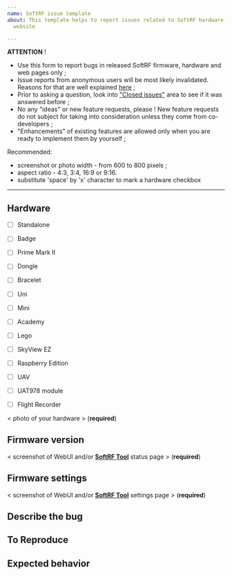 ```yaml
---
name: SoftRF issue template
about: This template helps to report issues related to SoftRF hardware, software and
  website

---
```


**ATTENTION** ! 

- Use this form to report bugs in released SoftRF firmware, hardware and web pages only ;
- Issue reports from anonymous users will be most likely invalidated. Reasons for that are well explained [here](https://berthub.eu/articles/posts/anonymous-help/) ;
- Prior to asking a question, look into ["Closed issues"](https://github.com/lyusupov/SoftRF/issues?q=is%3Aissue+is%3Aclosed) area to see if it was answered before ;
- No any "ideas" or new feature requests, please ! New feature requests do not subject for taking into consideration unless they come from co-developers ;
- "Enhancements" of existing features are allowed only when you are ready to implement them by yourself ;

Recommended:
- screenshot or photo width - from 600 to 800 pixels ;
- aspect ratio - 4:3, 3:4, 16:9 or 9:16.
- substitute 'space' by 'x' character to mark a hardware checkbox

--------------------

## Hardware

- [ ]   Standalone
- [ ]   Badge
- [ ]   Prime Mark II
- [ ]   Dongle
- [ ]   Bracelet
- [ ]   Uni
- [ ]   Mini
- [ ]   Academy
- [ ]   Lego
- [ ]   SkyView EZ
- [ ]   Raspberry Edition
- [ ]   UAV
- [ ]   UAT978 module
- [ ]   Flight Recorder


< photo of your hardware > (**required**)

## Firmware version

<  screenshot of WebUI and/or [**SoftRF Tool**](https://github.com/lyusupov/SoftRF/wiki/SoftRF-Configuration-Tool) status page > (**required**)

## Firmware settings

<  screenshot of WebUI and/or [**SoftRF Tool**](https://github.com/lyusupov/SoftRF/wiki/SoftRF-Configuration-Tool) settings page > (**required**)

## Describe the bug


## To Reproduce


## Expected behavior
